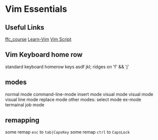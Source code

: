 # Vim Essentials

## Useful Links

[ffc_course](https://www.youtube.com/watch?v=JYNA9j8SXs4&t=3572s)
[Learn-Vim](https://github.com/iggredible/Learn-Vim)
[Vim Script](https://learnvimscriptthehardway.stevelosh.com/)

## Vim Keyboard home row

standard keyboard homerow keys
asdf jkl;
ridges on 'f' && 'j'

## modes

normal mode
command-line-mode
insert mode
visual mode
    visual mode
    visual line mode
replace mode
other modes:
    select mode
    ex-mode
    termainal job mode

## remapping

some remap `esc` to `tab|CapsKey`
some remap `ctrl` to `CapsLock`

